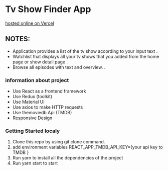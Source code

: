 # Tv Show Finder App

[hosted online on Vercel](https://pengguin-movie-app.vercel.app)

## NOTES:

- Application provides a list of the tv show according to your input text .
- Watchlist that displays all your tv shows that you added from the home page or show detail page .
- Browse all episodes with text and overview. .

### information about project

- Use React as a frontend framework
- Use Redux (toolkit)
- Use Material UI
- Use axios to make HTTP requests
- Use themoviedb Api (TMDB)
- Responsive Design

### Getting Started localy

1. Clone this repo by using git clone command.
2. add environment variables REACT_APP_TMDB_API_KEY={your api key to TMDB }
3. Run yarn to install all the dependencies of the project
4. Run yarn start to start
